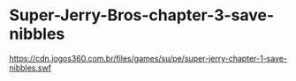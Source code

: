 # Super-Jerry-Bros-chapter-3-save-nibbles
https://cdn.jogos360.com.br/files/games/su/pe/super-jerry-chapter-1-save-nibbles.swf
